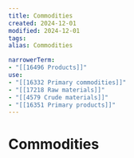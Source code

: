```yaml
---
title: Commodities
created: 2024-12-01
modified: 2024-12-01
tags: 
alias: Commodities

narrowerTerm:
- "[[16496 Products]]"
use:
- "[[16332 Primary commodities]]"
- "[[17218 Raw materials]]"
- "[[4579 Crude materials]]"
- "[[16351 Primary products]]"
---
```

# Commodities
